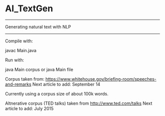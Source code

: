 # AI_TextGen

************************

Generating natural text with NLP

************************

Compile with: 

javac Main.java

Run with:

java Main corpus
or 
java Main file

Corpus taken from: https://www.whitehouse.gov/briefing-room/speeches-and-remarks
Next article to add: September 14

Currently using a corpus size of about 100k words.

Altnerative corpus (TED talks) taken from http://www.ted.com/talks
Next article to add: July 2015
